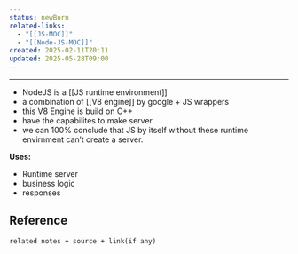 ```yaml
---
status: newBorn
related-links:
  - "[[JS-MOC]]"
  - "[[Node-JS-MOC]]"
created: 2025-02-11T20:11
updated: 2025-05-28T09:00
---
```

---

- NodeJS is a [[JS runtime environment]]
- a combination of [[V8 engine]] by google + JS wrappers
- this V8 Engine is build on C++ 
- have the capabilites to make server.
- we can 100% conclude that JS by itself without these runtime envirnment can’t create a server.

**Uses:**
- Runtime server
- business logic
- responses

## Reference
`related notes + source + link(if any)`
 
